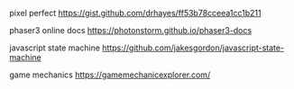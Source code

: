 pixel perfect
https://gist.github.com/drhayes/ff53b78cceea1cc1b211

phaser3 online docs
https://photonstorm.github.io/phaser3-docs

javascript state machine
https://github.com/jakesgordon/javascript-state-machine

game mechanics
https://gamemechanicexplorer.com/